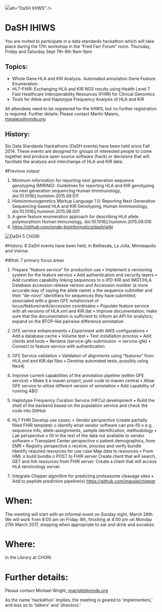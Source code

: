 <img src="https://raw.githubusercontent.com/nmdp-bioinformatics/dash/master/dashihiws.png">alt="DaSH IHIWS" />
# DaSH IHIWS
You are invited to participate in a data standards hackathon which will take place during the 17th workshop in the “Fred Farr Forum” room.  Thursday, Friday and Saturday Sept 7th-9th 9am-9pm

## Topics:
* Whole Gene HLA and KIR Analysis.  Automated annotation Gene Feature Enumeration.
* HL7-FHIR: Exchanging HLA and KIR NGS results using Health Level 7 Fast Healthcare Interoperability Resources (FHIR) for Clinical Genomics
* Tools for Allele and Haplotype Frequency Analysis of HLA and KIR

All attendees need to be registered for the IHIWS, but no further registration is required. 
Further details:  Please contact Martin Maiers, mmaiers@nmdp.org


## History:
Six Data Standards Hackathons (DaSH events) have been held since Fall 2014. These events are designed for groups of interested people to come together and produce open source software (hack) or decisions that will facilitate the analysis and interchange of HLA and KIR data. 

#Previous output:
1.	Minimum information for reporting next generation sequence genotyping (MIRING): Guidelines for reporting HLA and KIR genotyping via next generation sequencing 
Human Immmunology, doi:10.1016/j.humimm.2015.09.011 
2.	Histoimmunogenetics Markup Language 1.0: Reporting Next Generation Sequencing-based HLA and KIR Genotyping, 
Human Immmunology, doi:10.1016/j.humimm.2015.08.001 
3.	A gene feature enumeration approach for describing HLA allele polymorphism 
Human Immunology, doi:10.1016/j.humimm.2015.09.016
4.	https://github.com/nmdp-bioinformatics/dash/wiki 






<img src="https://cloud.githubusercontent.com/assets/8644904/24367035/c3233d14-12e0-11e7-8251-6fcf81a64e56.png" alt="DaSH 5 CHORI" />

#History:
6 DaSH events have been held, in Bethesda, La Jolla, Minneapolis and Vienna.<br />


#What:
7 primary focus areas

1.	Prepare “feature service” for production use
•	Implement a versioning system for the feature service
•	Add authentication and security layers
•	Add curation capability linking sequences to 
o	IPD-KIR and IMGT/HLA Database accession release version and Accession number (a more accurate way of saying the allele name) 
o	the sequence submitter and their “de-novo” identifiers for sequences they have submitted, associated with a given GFE notation/set of locus/feature/rank/accession coordinates
•	Populate feature service with all versions of HLA.xml and KIR.dat
•	Improve documentation; make sure that the documentation is sufficient to inform an API for analytics; expand on the BTOP-like pairwise difference annotation

2.	GFE service enhancements 
•	Experiment with AWS configurations
•	Add a database cache
•	Volume test
•	Test installation process
•	Add clients and tools
•	Rename (service-gfe-submission -> service-gfe)
•	Connect to feature service with authentication

3.	GFE Service validation
•	Validation of alignments using “features” from HLA.xml and KIR.dat files
•	Develop automated tests; possibly using Neo4j

4.	Improve current capabilities of the annotation pipeline (within GFE service)
•	Make it a maven project; push code to maven central
•	Allow GFE service to utilize different version of annotation
•	Add capability of running ABO

5.	Haplotype Frequency Curation Service (HFCu) development
•	Build the shell of the backend based on the population service and check the code into GitHub 

6.	HL7 FHIR
Develop use cases:
•	Vendor perspective (create partially filled FHIR template)
o	identify what vendor software can pre-fill
o	e.g. sequence info, allele-assignments, sample identification, methodology
•	Lab perspective
o	fill in the rest of the data not available to vendor software
•	Transplant Center perspective
o	patient demographics, from EMR
•	Registry perspective
o	receive, process and verify bundle
Identify required resources for use case
Map data to resources
•	From HML
o	build bundle
o	POST to FHIR server
Create client that will search, GET and link resources from FHIR server.
Create a client that will access HLA terminology server.

7.	Integrate Chipper algorithm for predicting proteasome cleavage sites 
•	Add to peptide prediction pipeline(s) https://github.com/massie/chipper

# When: 
The meeting will start with an informal event on Sunday night, March 26th. We will work from 8:00 am on Friday 4th, finishing at 4:00 pm on Monday 27th March 2017, stopping when appropriate to eat and drink and socialize.

# Where:
In the Library at CHORI.

# Further details:
Please contact Michael Wright, mwright@nmdp.org

As the name 'hackathon' implies, the meeting is geared to 'implementers,' and less so to 'talkers' and 'directors.' 

